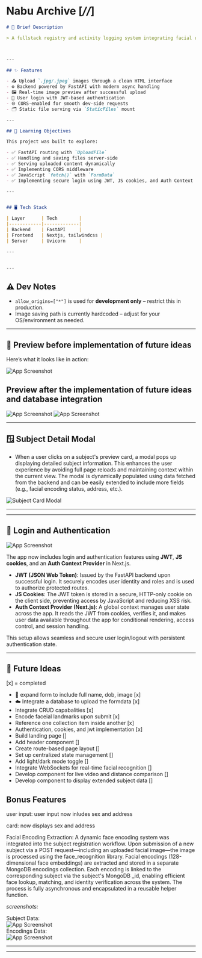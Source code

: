 # Nabu Archive [*//*]

```markdown 
# 🚀 Brief Description

> A fullstack registry and activity logging system integrating facial recognition, demographic data management, and secure API-based retrieval. Built with FastAPI, MongoDB, and a Next.js frontend, the application captures and stores facial encodings alongside personal identifiers such as name, date of birth, and address. Features include authenticated data access, CRUD operations, and facial match-based querying for demographic insights and activity tracking.



---

## ✨ Features

- 📤 Upload `.jpg/.jpeg` images through a clean HTML interface  
- ⚙️ Backend powered by FastAPI with modern async handling  
- 🖼️ Real-time image preview after successful upload  
- 🔐 User login with JWT-based authentication  
- 🌐 CORS-enabled for smooth dev-side requests  
- 🗂️ Static file serving via `StaticFiles` mount  

---

## 🧠 Learning Objectives

This project was built to explore:

- ✅ FastAPI routing with `UploadFile`  
- ✅ Handling and saving files server-side  
- ✅ Serving uploaded content dynamically  
- ✅ Implementing CORS middleware  
- ✅ JavaScript `fetch()` with `FormData`  
- ✅ Implementing secure login using JWT, JS cookies, and Auth Context in Next.js  

---


## 🖥️ Tech Stack

| Layer      | Tech        |
|------------|-------------|
| Backend    | FastAPI     |
| Frontend   | Nextjs, tailwindcss |
| Server     | Uvicorn     |

---


---
```
## ⚠️ Dev Notes

- `allow_origins=["*"]` is used for **development only** – restrict this in production.
- Image saving path is currently hardcoded – adjust for your OS/environment as needed.

---

## 📸 Preview before implementation of future ideas

Here’s what it looks like in action:

![App Screenshot](screenshots/upload_preview.png)

## Preview after the implementation of future ideas and database integration
![App Screenshot](screenshots/afterupdated1.png)
![App Screenshot](screenshots/afterupdated3.png)

---

## 🪟 Subject Detail Modal

- When a user clicks on a subject's preview card, a modal pops up displaying detailed subject information. This enhances the user experience by avoiding full page reloads and maintaining context within the current view. The modal is dynamically populated using data fetched from the backend and can be easily extended to include more fields (e.g., facial encoding status, address, etc.).

![Subject Card Modal](screenshots/subjectcard.png)

---




---

## 🔐 Login and Authentication

![App Screenshot](screenshots/login.png)

The app now includes login and authentication features using **JWT**, **JS cookies**, and an **Auth Context Provider** in Next.js.

- **JWT (JSON Web Token)**: Issued by the FastAPI backend upon successful login. It securely encodes user identity and roles and is used to authorize protected routes.
- **JS Cookies**: The JWT token is stored in a secure, HTTP-only cookie on the client side, preventing access by JavaScript and reducing XSS risk.
- **Auth Context Provider (Next.js)**: A global context manages user state across the app. It reads the JWT from cookies, verifies it, and makes user data available throughout the app for conditional rendering, access control, and session handling.

This setup allows seamless and secure user login/logout with persistent authentication state.

---

## 🧬 Future Ideas
[x] = completed

- 🧾 expand form to include full name, dob, image [x]
- ☁️ Integrate a database to upload the formdata [x]
- Integrate CRUD capabalities [x]
- Encode faceial landmarks upon submit [x]
- Reference one collection item inside another [x]
- Authentication, cookies, and jwt implementation [x]
- Build landing page []
- Add header component []
- Create route-based page layout []
- Set up centralized state management []
- Add light/dark mode toggle []
- Integrate WebSockets for real-time facial recognition []
- Develop <CaptureImage /> component for live video and distance comparison []
- Develop <SubjectDetails /> component to display extended subject data []


## Bonus Features
user input: user input now inludes sex and address<br>

card: now displays sex and address<br>

Facial Encoding Extraction:
A dynamic face encoding system was integrated into the subject registration workflow. Upon submission of a new subject via a POST request—including an uploaded facial image—the image is processed using the face_recognition library. Facial encodings (128-dimensional face embeddings) are extracted and stored in a separate MongoDB encodings collection. Each encoding is linked to the corresponding subject via the subject's MongoDB _id, enabling efficient face lookup, matching, and identity verification across the system. The process is fully asynchronous and encapsulated in a reusable helper function.
<br>

*screenshots:* <br>

Subject Data: <br>
![App Screenshot](screenshots/subjectdata.png)
<br>
Encodings Data:<br>
![App Screenshot](screenshots/encodingdata.png)

---


---

```

